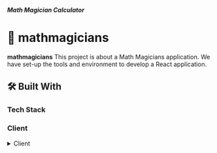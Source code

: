 ***Math Magician Calculator***
<!-- PROJECT DESCRIPTION -->
# 📖 mathmagicians<a name="about-project"></a>
**mathmagicians** This project is about a Math Magicians application. We have set-up the tools and environment to develop a React application.
<br/>

## 🛠 Built With <a name="built-with"></a> 

### Tech Stack <a name="tech-stack"></a> 

### Client ###
<details>
<summary>Client</summary>
<ul>
<li><a href="https://react.dev/">React</a></li>
<li><a href="https://github.com/microverseinc/linters-config/tree/master/react-redux">Linters for React & Redux</a></li>

### Key Features ### <br/>
- ***Set up files and dependencies*** to configure Linters for React📍
- ***Create a featured branch*** to store all the changes before doing the merge to main branch 📍
- ***Create a .gitignore file*** to store hidden files 📍
- ***Understand the usage of JavaScript***: Events, DOM manipulation, syntax, and create Objects to store data📍
- ***Understand the usage of ES6 JS Modules*** how to import and export pieces of code to our main.js file 📍
- ***Understand how to use APIs*** and Get its identifier📍
- ***Understand how to use Async and Await***📍
- ***Understand how to use arrow functions***📍
- ***Understand React set up*** 📍
(back to top)

<p align="right">(<a href="#readme-top">back to top</a>)</p>

<!-- GETTING STARTED -->

## 💻 Getting Started <a name="getting-started"></a>

To get a local copy up and running, follow these steps.

### Prerequisites

📍 In order to run this project you need:

1) Verify if you have node.js installed in your system
   
```sh   
 node -v
 ```
If you have installed it, it will output the version of node.

2) If you do not have it installed, go to the page : https://nodejs.org/en and download it.

3) Upload this file: linters.yml to use ESLint JavaScript analytic tool.

4) Copy .eslintrc.json to the root directory of your project.

### Setup

Clone this repository to your desired folder:

```sh
  cd my-folder
  git clone git@github.com:myaccount/IvonneBenitesRodriguez/mathmagicians.git
```

5) Create a featured branch besides main branch :

   git checkout -b nameofyournewbranch

### Install ### <br/>

Install this project with: <br/>

a) Enter to your repo's folder:
```sh
  cd mathmagicians
```

b) For StyleLint tool, install this command:

  npm install --save-dev stylelint@13.x stylelint-scss@3.x stylelint-config-standard@21.x stylelint-csstree-validator@1.x

c) For ESLint tool, install this command:

  npm install --save-dev eslint@7.x eslint-config-airbnb@18.x eslint-plugin-import@2.x eslint-plugin-jsx-a11y@6.x eslint-plugin-react@7.x eslint-plugin-react-hooks@4.x @babel/eslint-parser@7.x @babel/core@7.x  @babel/plugin-syntax-jsx@7.x  @babel/preset-react@7.x @babel/preset-react@7.x <br/>

### Usage
To run this project, execute the following command:


a) For StyleLint tool:

    npx stylelint "**/*.{css,scss}"
b) For ESLint tool:

    npx eslint .


### Run tests <br/>

To run tests, run the following command:
```sh
   npx stylelint "**/*.{css,scss}"
    npx eslint "**/*.{js,jsx}"
```

### Deployment <br/>

You can deploy this project using:

- Github pages
- Netlify
 (back to top)

<p align="right">(<a href="#readme-top">back to top</a>)</p>

## 👥 Authors <a name="authors"></a>
👩🏽‍💻🌸 **Author**

- GitHub: @IvonneBenitesRodriguez
- Twitter: @IvonneBenitesR
- LinkedIn: LinkedIn
  (back to top)

### 🔭 Future Features <br/>
 - [] - I will connect an Api.
 - [] - I will give functionality to the refresh button.
<p align="right">(<a href="#readme-top">back to top</a>)</p>##

## 🤝 Contributing <a name="contributing"></a> 

Contributions, issues, and feature requests are welcome!

Feel free to check the issues page.

<p align="right">(<a href="#readme-top">back to top</a>)</p>

⭐️ Show your support 
If you like this project, and consider this information useful to you, you can give me a ⭐️ so I can be highly motivated by your support.
<p align="right">(<a href="#readme-top">back to top</a>)</p>

## 🙏 Acknowledgments <a name="acknowledgements"></a>
I would like to thank Microverse for giving me the opportunity to make real my dreams.
<p align="right">(<a href="#readme-top">back to top</a>)</p>

## 📝 License <a name="license"></a>

This project is [MIT](./LICENSE) licensed.
<p align="right">(<a href="#readme-top">back to top</a>)</p>









# Getting Started with Create React App

This project was bootstrapped with [Create React App](https://github.com/facebook/create-react-app).

## Available Scripts

In the project directory, you can run:

### `npm start`

Runs the app in the development mode.\
Open [http://localhost:3000](http://localhost:3000) to view it in your browser.

The page will reload when you make changes.\
You may also see any lint errors in the console.

### `npm test`

Launches the test runner in the interactive watch mode.\
See the section about [running tests](https://facebook.github.io/create-react-app/docs/running-tests) for more information.

### `npm run build`

Builds the app for production to the `build` folder.\
It correctly bundles React in production mode and optimizes the build for the best performance.

The build is minified and the filenames include the hashes.\
Your app is ready to be deployed!

See the section about [deployment](https://facebook.github.io/create-react-app/docs/deployment) for more information.

### `npm run eject`

**Note: this is a one-way operation. Once you `eject`, you can't go back!**

If you aren't satisfied with the build tool and configuration choices, you can `eject` at any time. This command will remove the single build dependency from your project.

Instead, it will copy all the configuration files and the transitive dependencies (webpack, Babel, ESLint, etc) right into your project so you have full control over them. All of the commands except `eject` will still work, but they will point to the copied scripts so you can tweak them. At this point you're on your own.

You don't have to ever use `eject`. The curated feature set is suitable for small and middle deployments, and you shouldn't feel obligated to use this feature. However we understand that this tool wouldn't be useful if you couldn't customize it when you are ready for it.

## Learn More

You can learn more in the [Create React App documentation](https://facebook.github.io/create-react-app/docs/getting-started).

To learn React, check out the [React documentation](https://reactjs.org/).

### Code Splitting

This section has moved here: [https://facebook.github.io/create-react-app/docs/code-splitting](https://facebook.github.io/create-react-app/docs/code-splitting)

### Analyzing the Bundle Size

This section has moved here: [https://facebook.github.io/create-react-app/docs/analyzing-the-bundle-size](https://facebook.github.io/create-react-app/docs/analyzing-the-bundle-size)

### Making a Progressive Web App

This section has moved here: [https://facebook.github.io/create-react-app/docs/making-a-progressive-web-app](https://facebook.github.io/create-react-app/docs/making-a-progressive-web-app)

### Advanced Configuration

This section has moved here: [https://facebook.github.io/create-react-app/docs/advanced-configuration](https://facebook.github.io/create-react-app/docs/advanced-configuration)

### Deployment

This section has moved here: [https://facebook.github.io/create-react-app/docs/deployment](https://facebook.github.io/create-react-app/docs/deployment)

### `npm run build` fails to minify

This section has moved here: [https://facebook.github.io/create-react-app/docs/troubleshooting#npm-run-build-fails-to-minify](https://facebook.github.io/create-react-app/docs/troubleshooting#npm-run-build-fails-to-minify)
